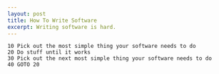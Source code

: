 ```yaml
---
layout: post
title: How To Write Software
excerpt: Writing software is hard.
---
```


    10 Pick out the most simple thing your software needs to do
    20 Do stuff until it works
    30 Pick out the next most simple thing your software needs to do
    40 GOTO 20
